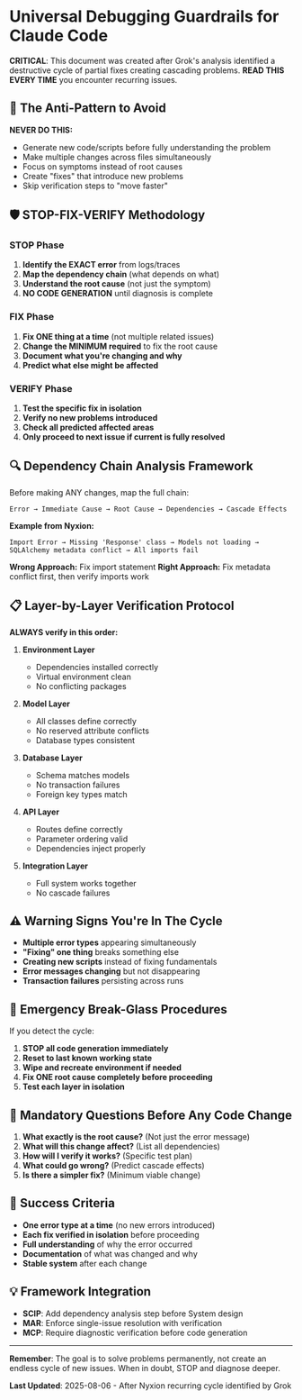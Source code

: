 # Universal Debugging Guardrails for Claude Code

**CRITICAL**: This document was created after Grok's analysis identified a destructive cycle of partial fixes creating cascading problems. **READ THIS EVERY TIME** you encounter recurring issues.

## 🚨 The Anti-Pattern to Avoid

**NEVER DO THIS:**
- Generate new code/scripts before fully understanding the problem
- Make multiple changes across files simultaneously  
- Focus on symptoms instead of root causes
- Create "fixes" that introduce new problems
- Skip verification steps to "move faster"

## 🛡️ STOP-FIX-VERIFY Methodology

### STOP Phase
1. **Identify the EXACT error** from logs/traces
2. **Map the dependency chain** (what depends on what)
3. **Understand the root cause** (not just the symptom)
4. **NO CODE GENERATION** until diagnosis is complete

### FIX Phase  
1. **Fix ONE thing at a time** (not multiple related issues)
2. **Change the MINIMUM required** to fix the root cause
3. **Document what you're changing and why**
4. **Predict what else might be affected**

### VERIFY Phase
1. **Test the specific fix in isolation** 
2. **Verify no new problems introduced**
3. **Check all predicted affected areas**
4. **Only proceed to next issue if current is fully resolved**

## 🔍 Dependency Chain Analysis Framework

Before making ANY changes, map the full chain:

```
Error → Immediate Cause → Root Cause → Dependencies → Cascade Effects
```

**Example from Nyxion:**
```
Import Error → Missing 'Response' class → Models not loading → SQLAlchemy metadata conflict → All imports fail
```

**Wrong Approach:** Fix import statement
**Right Approach:** Fix metadata conflict first, then verify imports work

## 📋 Layer-by-Layer Verification Protocol

**ALWAYS verify in this order:**

1. **Environment Layer**
   - Dependencies installed correctly
   - Virtual environment clean
   - No conflicting packages

2. **Model Layer** 
   - All classes define correctly
   - No reserved attribute conflicts
   - Database types consistent

3. **Database Layer**
   - Schema matches models
   - No transaction failures
   - Foreign key types match

4. **API Layer**
   - Routes define correctly
   - Parameter ordering valid
   - Dependencies inject properly

5. **Integration Layer**
   - Full system works together
   - No cascade failures

## ⚠️ Warning Signs You're In The Cycle

- **Multiple error types** appearing simultaneously
- **"Fixing" one thing** breaks something else
- **Creating new scripts** instead of fixing fundamentals
- **Error messages changing** but not disappearing
- **Transaction failures** persisting across runs

## 🔧 Emergency Break-Glass Procedures

If you detect the cycle:

1. **STOP all code generation immediately**
2. **Reset to last known working state**
3. **Wipe and recreate environment if needed**
4. **Fix ONE root cause completely before proceeding**
5. **Test each layer in isolation**

## 📝 Mandatory Questions Before Any Code Change

1. **What exactly is the root cause?** (Not just the error message)
2. **What will this change affect?** (List all dependencies)
3. **How will I verify it works?** (Specific test plan)
4. **What could go wrong?** (Predict cascade effects)
5. **Is there a simpler fix?** (Minimum viable change)

## 🎯 Success Criteria

- **One error type at a time** (no new errors introduced)
- **Each fix verified in isolation** before proceeding
- **Full understanding** of why the error occurred
- **Documentation** of what was changed and why
- **Stable system** after each change

## 💡 Framework Integration

- **SCIP**: Add dependency analysis step before System design
- **MAR**: Enforce single-issue resolution with verification
- **MCP**: Require diagnostic verification before code generation

---

**Remember**: The goal is to solve problems permanently, not create an endless cycle of new issues. When in doubt, STOP and diagnose deeper.

**Last Updated**: 2025-08-06 - After Nyxion recurring cycle identified by Grok